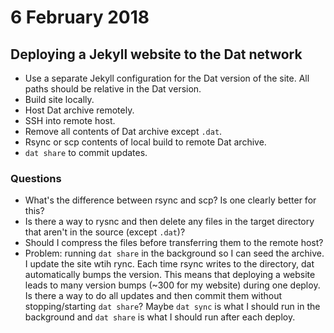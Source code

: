 # 6 February 2018

## Deploying a Jekyll website to the Dat network

- Use a separate Jekyll configuration for the Dat version of the site.
  All paths should be relative in the Dat version.
- Build site locally.
- Host Dat archive remotely.
- SSH into remote host.
- Remove all contents of Dat archive except `.dat`.
- Rsync or scp contents of local build to remote Dat archive.
- `dat share` to commit updates.

### Questions

- What's the difference between rsync and scp? Is one clearly better for this?
- Is there a way to rysnc and then delete any files in the target directory that
  aren't in the source (except `.dat`)?
- Should I compress the files before transferring them to the remote host?
- Problem: running `dat share` in the background so I can seed the archive. I 
  update the site wtih rync. Each time rsync writes to the directory, dat 
  automatically bumps the version. This means that deploying a website leads to 
  many version bumps (~300 for my website) during one deploy. Is there a way to 
  do all updates and then commit them without stopping/starting `dat share`? 
  Maybe `dat sync` is what I should run in the background and `dat share` is what
  I should run after each deploy.
